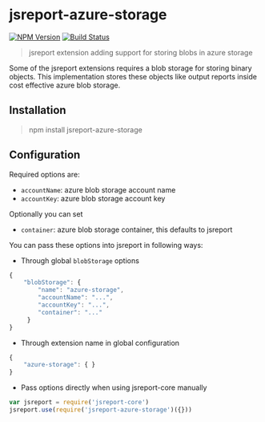 # jsreport-azure-storage
[![NPM Version](http://img.shields.io/npm/v/jsreport-azure-storage.svg?style=flat-square)](https://npmjs.com/package/jsreport-azure-storage)
[![Build Status](https://travis-ci.org/jsreport/jsreport-azure-storage.png?branch=master)](https://travis-ci.org/jsreport/jsreport-azure-storage)

> jsreport extension adding support for storing blobs in azure storage

Some of the jsreport extensions requires a blob storage for storing binary objects. This implementation stores these objects like output reports inside cost effective azure blob storage.

## Installation

> npm install jsreport-azure-storage

## Configuration

Required options are:
- `accountName`:  azure blob storage account name
- `accountKey`:  azure blob storage account key

Optionally you can set
- `container`: azure blob storage container, this defaults to jsreport

You can pass these options into jsreport in following ways:

- Through global `blobStorage` options
```js
{
	"blobStorage": {  
		"name": "azure-storage", 
		"accountName": "...", 
		"accountKey": "...", 
		"container": "..."
	 }
}
```	
- Through extension name in global configuration
```js
{
	"azure-storage": { }
}
```

- Pass options directly when using jsreport-core manually
```js
var jsreport = require('jsreport-core')
jsreport.use(require('jsreport-azure-storage')({}))
```

